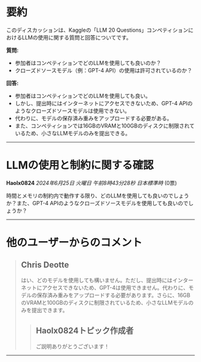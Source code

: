 # 要約 
このディスカッションは、Kaggleの「LLM 20 Questions」コンペティションにおけるLLMの使用に関する質問と回答についてです。

**質問:**

* 参加者はコンペティションでどのLLMを使用しても良いのか？
* クローズドソースモデル（例：GPT-4 API）の使用は許可されているのか？

**回答:**

* 参加者はコンペティションでどのLLMを使用しても良い。
* しかし、提出時にはインターネットにアクセスできないため、GPT-4 APIのようなクローズドソースモデルは使用できない。
* 代わりに、モデルの保存済み重みをアップロードする必要がある。
* また、コンペティションでは16GBのVRAMと100GBのディスクに制限されているため、小さなLLMモデルのみを提出できる。 


---
# LLMの使用と制約に関する確認

**Haolx0824** *2024年6月25日 火曜日 午前8時43分28秒 日本標準時* (0票)

時間とメモリの制約内で動作する限り、どのLLMを使用しても良いのでしょうか？また、GPT-4 APIのようなクローズドソースモデルを使用しても良いのでしょうか？

---
# 他のユーザーからのコメント

> ## Chris Deotte
> 
> はい、どのモデルを使用しても構いません。ただし、提出時にはインターネットにアクセスできないため、GPT-4は使用できません。代わりに、モデルの保存済み重みをアップロードする必要があります。さらに、16GBのVRAMと100GBのディスクに制限されているため、小さなLLMモデルのみを提出できます。
> 
> 
> 
> > ## Haolx0824トピック作成者
> > 
> > ご説明ありがとうございます！
> > 
> > 
> > 
---


